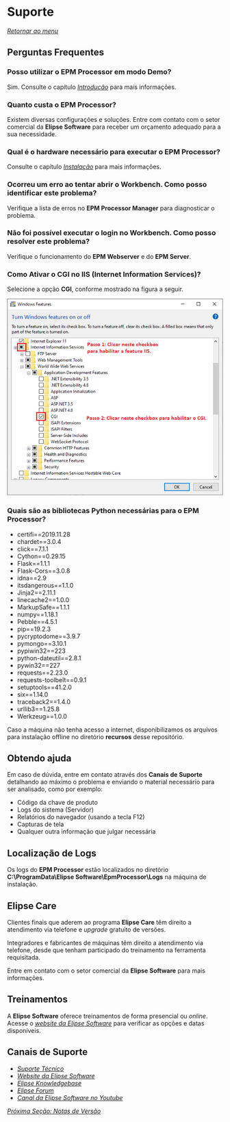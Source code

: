 # Suporte

*[Retornar ao menu](README.md)*

## Perguntas Frequentes

### Posso utilizar o EPM Processor em modo Demo?

Sim. Consulte o capítulo *[Introdução](EPMProcessorIntroducao.md#chave-de-produto)* para mais informações.

### Quanto custa o EPM Processor?

Existem diversas configurações e soluções. Entre com contato com o setor comercial da **Elipse Software** para receber um orçamento adequado para a sua necessidade.

### Qual é o hardware necessário para executar o EPM Processor?

Consulte o capítulo *[Instalação](EPMProcessorInstalacao.md#hardware)* para mais informações.

### Ocorreu um erro ao tentar abrir o Workbench. Como posso identificar este problema?

Verifique a lista de erros no **EPM Processor Manager** para diagnosticar o problema.

### Não foi possível executar o login no Workbench. Como posso resolver este problema?

Verifique o funcionamento do **EPM Webserver** e do **EPM Server**.

### Como Ativar o CGI no IIS (Internet Information Services)?

Selecione a opção **CGI**, conforme mostrado na figura a seguir.

![suport cgi](./images/suporte_cgi.PNG "Opção CGI no IIS")

### Quais são as bibliotecas Python necessárias para o EPM Processor?

+ certifi==2019.11.28
+ chardet==3.0.4
+ click==7.1.1
+ Cython==0.29.15
+ Flask==1.1.1
+ Flask-Cors==3.0.8
+ idna==2.9
+ itsdangerous==1.1.0
+ Jinja2==2.11.1
+ linecache2==1.0.0
+ MarkupSafe==1.1.1
+ numpy==1.18.1
+ Pebble==4.5.1
+ pip==19.2.3
+ pycryptodome==3.9.7
+ pymongo==3.10.1
+ pypiwin32==223
+ python-dateutil==2.8.1
+ pywin32==227
+ requests==2.23.0
+ requests-toolbelt==0.9.1
+ setuptools==41.2.0
+ six==1.14.0
+ traceback2==1.4.0
+ urllib3==1.25.8
+ Werkzeug==1.0.0

Caso a máquina não tenha acesso a internet, disponibilizamos os arquivos para instalação offline no diretório **recursos** desse repositório.

## Obtendo ajuda

Em caso de dúvida, entre em contato através dos **Canais de Suporte** detalhando ao máximo o problema e enviando o material necessário para ser analisado, como por exemplo:

+ Código da chave de produto
+ Logs do sistema (Servidor)
+ Relatórios do navegador (usando a tecla F12)
+ Capturas de tela
+ Qualquer outra informação que julgar necessária

## Localização de Logs

Os logs do **EPM Processor** estão localizados no diretório **C:\ProgramData\Elipse Software\EpmProcessor\Logs** na máquina de instalação.

## Elipse Care

Clientes finais que aderem ao programa **Elipse Care** têm direito a atendimento via telefone e *upgrade* gratuito de versões.

Integradores e fabricantes de máquinas têm direito a atendimento via telefone, desde que tenham participado do treinamento na ferramenta requisitada.

Entre em contato com o setor comercial da **Elipse Software** para mais informações.

## Treinamentos

A **Elipse Software** oferece treinamentos de forma presencial ou *online*. Acesse o *[website da Elipse Software](https://www.elipse.com.br/treinamentos)* para verificar as opções e datas disponíveis.

## Canais de Suporte

+ *[Suporte Técnico](mailto:supportepm@elipse.com.br)*
+ *[Website da Elipse Software](https://www.elipse.com.br/contato)*
+ *[Elipse Knowledgebase](https://kb.elipse.com.br)*
+ *[Elipse Forum](https://forum.elipse.com.br)*
+ *[Canal da Elipse Software no Youtube](https://www.youtube.com/user/ElipseSoftware)*

*[Próxima Seção: Notas de Versão](EPMProcessorNotas.md)*

